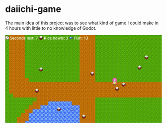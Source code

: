 # daiichi-game

The main idea of this project was to see what kind of game I could make in 4 hours with little to no knowledge of Godot.

![Screenshot](screenshot.webp)
